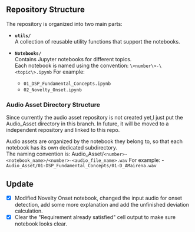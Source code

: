 ## Repository Structure

The repository is organized into two main parts:

- **`utils/`**  
  A collection of reusable utility functions that support the notebooks.

- **`Notebooks/`**  
  Contains Jupyter notebooks for different topics.  
  Each notebook is named using the convention: `\<number\>-\<topic\>.ipynb`
  For example:
  - `01_DSP_Fundamental_Concepts.ipynb`
  - `02_Novelty_Onset.ipynb`

### Audio Asset Directory Structure

Since currently the audio asset repository is not created yet,I just put the Audio_Asset directory in this branch. In future, it will be moved to a independent repository and linked to this repo.

Audio assets are organized by the notebook they belong to, so that each notebook has its own dedicated subdirectory.  
The naming convention is: Audio_Asset/`<number>-<notebook_name>/<number>-<audio_file_name>.wav`
For example: - `Audio_Asset/01-DSP_Fundamental_Concepts/01-D_AMairena.wav`

## Update

- [x] Modified Novelty Onset notebook, changed the input audio for onset detection, add some more explanation and add the unfinished deviation calculation.
- [x] Clear the "Requirement already satisfied" cell output to make sure notebook looks clear.

